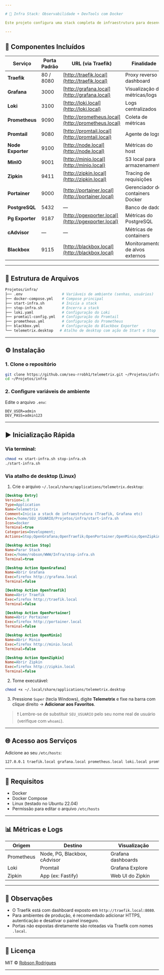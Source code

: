 ```yaml
---

# 🚀 Infra Stack: Observabilidade + DevTools com Docker

Este projeto configura uma stack completa de infraestrutura para desenvolvimento e observabilidade, utilizando Docker Compose. Inclui Traefik, Grafana, Loki, Prometheus, MinIO, Portainer, Zipkin, PostgreSQL, entre outros.

---
```


## 🧱 Componentes Incluídos

| Serviço           | Porta Padrão | URL (via Traefik)                                  | Finalidade                       |
| ----------------- | ------------ | -------------------------------------------------- | -------------------------------- |
| **Traefik**       | 80 / 8080    | [http://traefik.local](http://traefik.local)       | Proxy reverso + dashboard        |
| **Grafana**       | 3000         | [http://grafana.local](http://grafana.local)       | Visualização de métricas/logs    |
| **Loki**          | 3100         | [http://loki.local](http://loki.local)             | Logs centralizados               |
| **Prometheus**    | 9090         | [http://prometheus.local](http://prometheus.local) | Coleta de métricas               |
| **Promtail**      | 9080         | [http://promtail.local](http://promtail.local)     | Agente de logs                   |
| **Node Exporter** | 9100         | [http://node.local](http://node.local)             | Métricas do host                 |
| **MinIO**         | 9001         | [http://minio.local](http://minio.local)           | S3 local para armazenamento      |
| **Zipkin**        | 9411         | [http://zipkin.local](http://zipkin.local)         | Tracing de requisições           |
| **Portainer**     | 9000         | [http://portainer.local](http://portainer.local)   | Gerenciador de containers Docker |
| **PostgreSQL**    | 5432         | —                                                  | Banco de dados                   |
| **Pg Exporter**   | 9187         | [http://pgexporter.local](http://pgexporter.local) | Métricas do PostgreSQL           |
| **cAdvisor**      | —            | —                                                  | Métricas de containers           |
| **Blackbox**      | 9115         | [http://blackbox.local](http://blackbox.local)     | Monitoramento de alvos externos  |

---

## 📁 Estrutura de Arquivos

```bash
Projetos/infra/
├── .env                  # Variáveis de ambiente (senhas, usuários)
├── docker-compose.yml    # Compose principal
├── start-infra.sh        # Inicia a stack
├── stop-infra.sh         # Encerra a stack
├── loki.yaml             # Configuração do Loki
├── promtail-config.yml   # Configuração do Promtail
├── prometheus.yml        # Configuração do Prometheus
├── blackbox.yml          # Configuração do Blackbox Exporter
└── telemetrix.desktop   # Atalho de desktop com ação de Start e Stop
```

---

## ⚙️ Instalação

### 1. Clone o repositório

```bash
git clone https://github.com/seu-rrobh1/telemetrix.git ~/Projetos/infra
cd ~/Projetos/infra
```

### 2. Configure variáveis de ambiente

Edite o arquivo `.env`:

```env
DEV_USER=admin
DEV_PASS=admin123
```

---

## ▶️ Inicialização Rápida

### Via terminal:

```bash
chmod +x start-infra.sh stop-infra.sh
./start-infra.sh
```

### Via atalho de desktop (Linux)

1. Crie o arquivo `~/.local/share/applications/telemetrix.desktop`:

```ini
[Desktop Entry]
Version=1.0
Type=Application
Name=Telemetrix
Comment=Inicia a stack de infraestrutura (Traefik, Grafana etc)
Exec=/home/SEU_USUARIO/Projetos/infra/start-infra.sh
Icon=docker
Terminal=true
Categories=Development;
Actions=Stop;OpenGrafana;OpenTraefik;OpenPortainer;OpenMinio;OpenZipkin;

[Desktop Action Stop]
Name=Parar Stack
Exec=/home/robson/WWW/Infra/stop-infra.sh
Terminal=true

[Desktop Action OpenGrafana]
Name=Abrir Grafana
Exec=firefox http://grafana.local
Terminal=false

[Desktop Action OpenTraefik]
Name=Abrir Traefik
Exec=firefox http://traefik.local
Terminal=false

[Desktop Action OpenPortainer]
Name=Abrir Portainer
Exec=firefox http://portainer.local
Terminal=false

[Desktop Action OpenMinio]
Name=Abrir Minio
Exec=firefox http://minio.local
Terminal=false

[Desktop Action OpenZipkin]
Name=Abrir Zipkin
Exec=firefox http://zipkin.local
Terminal=false
```

2. Torne executável:

```bash
chmod +x ~/.local/share/applications/telemetrix.desktop
```

3. Pressione `Super` (tecla Windows), digite **Telemetrix** e fixe na barra com clique direito → **Adicionar aos Favoritos**.

> ❗ Lembre-se de substituir `SEU_USUARIO` pelo seu nome real de usuário (verifique com `whoami`).

---

## 🌐 Acesso aos Serviços

Adicione ao seu `/etc/hosts`:

```bash
127.0.0.1 traefik.local grafana.local prometheus.local loki.local promtail.local portainer.local minio.local zipkin.local pgexporter.local blackbox.local node.local
```

---

## 📌 Requisitos

* Docker
* Docker Compose
* Linux (testado no Ubuntu 22.04)
* Permissão para editar o arquivo `/etc/hosts`

---

## 📊 Métricas e Logs

| Origem     | Destino                      | Visualização       |
| ---------- | ---------------------------- | ------------------ |
| Prometheus | Node, PG, Blackbox, cAdvisor | Grafana dashboards |
| Loki       | Promtail                     | Grafana Explore    |
| Zipkin     | App (ex: Fastify)            | Web UI do Zipkin   |

---

## 🧪 Observações

* O Traefik está com dashboard exposto em `http://traefik.local:8080`.
* Para ambientes de produção, é recomendado adicionar HTTPS, autenticação e desativar o painel inseguro.
* Portas não expostas diretamente são roteadas via Traefik com nomes `.local`.

---

## 📄 Licença

MIT © [Robson Rodrigues](https://github.com/rrobh1)

---
